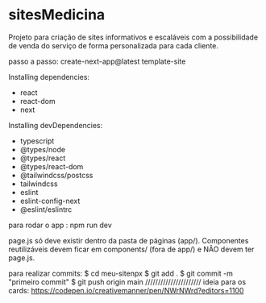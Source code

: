 # sitesMedicina
Projeto para criação de sites informativos e escaláveis com a possibilidade de venda do serviço de forma personalizada para cada cliente.

passo a passo:
create-next-app@latest template-site


Installing dependencies:
- react
- react-dom
- next

Installing devDependencies:
- typescript
- @types/node
- @types/react
- @types/react-dom
- @tailwindcss/postcss
- tailwindcss
- eslint
- eslint-config-next
- @eslint/eslintrc

para rodar o app : npm run dev

page.js só deve existir dentro da pasta de páginas (app/).
Componentes reutilizáveis devem ficar em components/ (fora de app/) e NÃO devem ter page.js.

para realizar commits:
$ cd meu-sitenpx
$ git add .
$ git commit -m "primeiro commit"
$ git push origin main
//////////////////////
ideia para os cards: https://codepen.io/creativemanner/pen/NWrNWrd?editors=1100